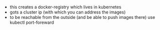 - this creates a docker-registry which lives in kubernetes
- gots a cluster ip (with which you can address the images)
- to be reachable from the outside (and be able to push images there) use kubectl port-foreward
